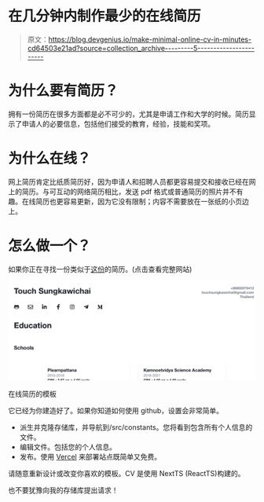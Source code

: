 # 在几分钟内制作最少的在线简历

> 原文：<https://blog.devgenius.io/make-minimal-online-cv-in-minutes-cd64503e21ad?source=collection_archive---------5----------------------->

# 为什么要有简历？

拥有一份简历在很多方面都是必不可少的，尤其是申请工作和大学的时候。简历显示了申请人的必要信息，包括他们接受的教育，经验，技能和奖项。

# 为什么在线？

网上简历肯定比纸质简历好，因为申请人和招聘人员都更容易提交和接收已经在网上的简历。与可互动的网络简历相比，发送 pdf 格式或普通简历的照片并不有趣。在线简历也更容易更新，因为它没有限制；内容不需要放在一张纸的小页边上。

# 怎么做一个？

如果你正在寻找一份类似于[这份](http://my99n-cv.now.sh)的简历。(点击查看完整网站)

![](img/e08689b23884dac32fdcb79bddfc6c55.png)

在线简历的模板

它已经为你建造好了。如果你知道如何使用 github，设置会非常简单。

*   派生并克隆存储库，并导航到/src/constants。您将看到包含所有个人信息的文件。
*   编辑文件。包括您的个人信息。
*   发布。使用 [Vercel](https://vercel.com/) 来部署站点既简单又免费。

请随意重新设计或改变你喜欢的模板。CV 是使用 NextTS (ReactTS)构建的。

也不要犹豫向我的存储库提出请求！